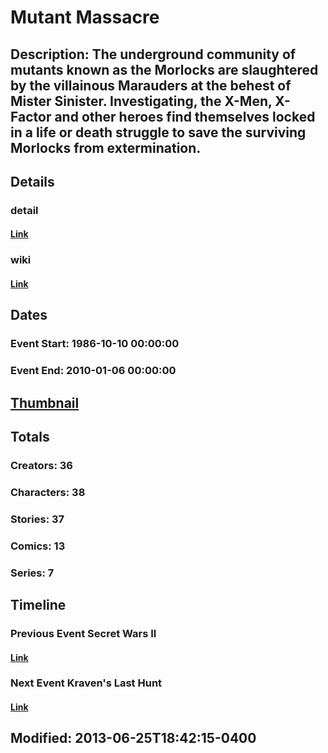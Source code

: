 # Mutant Massacre
## Description: The underground community of mutants known as the Morlocks are slaughtered by the villainous Marauders at the behest of Mister Sinister. Investigating, the X-Men, X-Factor and other heroes find themselves locked in a life or death struggle to save the surviving Morlocks from extermination.
## Details
### detail
#### [Link](http://marvel.com/comics/events/263/mutant_massacre?utm_campaign=apiRef&utm_source=225578a89fc76f3d20fbffda5d17a88d)
### wiki
#### [Link](http://marvel.com/universe/Mutant_Massacre?utm_campaign=apiRef&utm_source=225578a89fc76f3d20fbffda5d17a88d)
## Dates
### Event Start: 1986-10-10 00:00:00
### Event End: 2010-01-06 00:00:00
## [Thumbnail](http://i.annihil.us/u/prod/marvel/i/mg/e/70/51ca1ca2dc75b.jpg)
## Totals
### Creators: 36
### Characters: 38
### Stories: 37
### Comics: 13
### Series: 7
## Timeline
### Previous Event Secret Wars II
#### [Link](http://gateway.marvel.com/v1/public/events/271)
### Next Event Kraven's Last Hunt
#### [Link](http://gateway.marvel.com/v1/public/events/258)
## Modified: 2013-06-25T18:42:15-0400